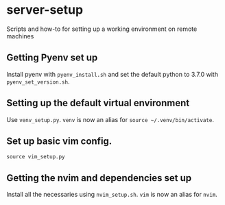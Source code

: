 # server-setup
Scripts and how-to for setting up a working environment on remote machines

## Getting Pyenv set up
Install pyenv with `pyenv_install.sh` and set the default python to 3.7.0 with `pyenv_set_version.sh`.

## Setting up the default virtual environment
Use `venv_setup.py`. `venv` is now an alias for `source ~/.venv/bin/activate`.

## Set up basic vim config.
```
source vim_setup.py
```

## Getting the nvim and dependencies set up
Install all the necessaries using `nvim_setup.sh`. `vim` is now an alias for
`nvim`.
